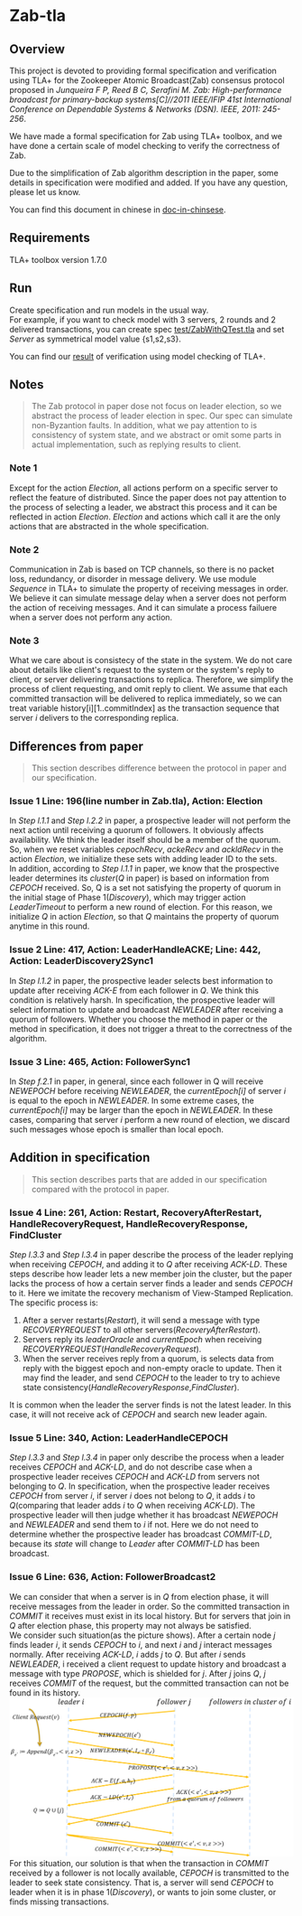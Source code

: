 # Zab-tla

## Overview
This project is devoted to providing formal specification and verification using TLA+ for the Zookeeper Atomic Broadcast(Zab) consensus protocol proposed in *Junqueira F P, Reed B C, Serafini M. Zab: High-performance broadcast for primary-backup systems[C]//2011 IEEE/IFIP 41st International Conference on Dependable Systems & Networks (DSN). IEEE, 2011: 245-256*.  

We have made a formal specification for Zab using TLA+ toolbox, and we have done a certain scale of model checking to verify the correctness of Zab.

Due to the simplification of Zab algorithm description in the paper, some details in specification were modified and added. If you have any question, please let us know.

You can find this document in chinese in [doc-in-chinsese](doc-in-chinese/README.md).

## Requirements
TLA+ toolbox version 1.7.0

## Run
Create specification and run models in the usual way.  
For example, if you want to check model with 3 servers, 2 rounds and 2 delivered transactions, you can create spec [test/ZabWithQTest.tla](test/ZabWithQTest.tla) and set *Server* as symmetrical model value {s1,s2,s3}.  

You can find our [result](test/README.md) of verification using model checking of TLA+.

## Notes
>The Zab protocol in paper dose not focus on leader election, so we abstract the process of leader election in spec. Our spec can simulate non-Byzantion faults. In addition, what we pay attention to is consistency of system state, and we abstract or omit some parts in actual implementation, such as replying results to client.

### Note 1
Except for the action *Election*, all actions perform on a specific server to reflect the feature of distributed. Since the paper does not pay attention to the process of selecting a leader, we abstract this process and it can be reflected in action *Election*. *Election* and actions which call it are the only actions that are abstracted in the whole specification.

### Note 2
Communication in Zab is based on TCP channels, so there is no packet loss, redundancy, or disorder in message delivery. We use module *Sequence* in TLA+ to simulate the property of receiving messages in order.  
We believe it can simulate message delay when a server does not perform the action of receiving messages. And it can simulate a process failuere when a server does not perform any action.

### Note 3
What we care about is consistecy of the state in the system. We do not care about details like client's request to the system or the system's reply to client, or server delivering transactions to replica. Therefore, we simplify the process of client requesting, and omit reply to client. We assume that each committed transaction will be delivered to replica immediately, so we can treat variable history[i][1..commitIndex] as the transaction sequence that server *i* delivers to the corresponding replica.

## Differences from paper
>This section describes difference between the protocol in paper and our specification.

### Issue 1 Line: 196(line number in Zab.tla), Action: Election
In *Step l.1.1* and *Step l.2.2* in paper, a prospective leader will not perform the next action until receiving a quorum of followers. It obviously affects availability. We think the leader itself should be a member of the quorum. So, when we reset variables *cepochRecv*, *ackeRecv* and *ackldRecv* in the action *Election*, we initialize these sets with adding leader ID to the sets.  
In addition, according to *Step l.1.1* in paper, we know that the prospective leader determines its *cluster*(*Q* in paper) is based on information from *CEPOCH* received. So, Q is a set not satisfying the property of quorum in the initial stage of Phase 1(*Discovery*), which may trigger action *LeaderTimeout* to perform a new round of election. For this reason, we initialize *Q* in action *Election*, so that *Q* maintains the property of quorum anytime in this round.

### Issue 2 Line: 417, Action: LeaderHandleACKE; Line: 442, Action: LeaderDiscovery2Sync1
In *Step l.1.2* in paper, the prospective leader selects best information to update after receiving *ACK-E* from each follower in *Q*. We think this condition is relatively harsh. In specification, the prospective leader will select information to update and broadcast *NEWLEADER* after receiving a quorum of followers. Whether you choose the method in paper or the method in specification, it does not trigger a threat to the correctness of the algorithm.

### Issue 3 Line: 465, Action: FollowerSync1
In *Step f.2.1* in paper, in general, since each follower in Q will receive *NEWEPOCH* before receiving *NEWLEADER*, the *currentEpoch[i]* of server *i* is equal to the epoch in *NEWLEADER*. In some extreme cases, the *currentEpoch[i]* may be larger than the epoch in *NEWLEADER*. In these cases, comparing that server *i* perform a new round of election, we discard such messages whose epoch is smaller than local epoch.

## Addition in specification
> This section describes parts that are added in our specification compared with the protocol in paper.

### Issue 4 Line: 261, Action: Restart, RecoveryAfterRestart, HandleRecoveryRequest, HandleRecoveryResponse, FindCluster
*Step l.3.3* and *Step l.3.4* in paper describe the process of the leader replying when receiving *CEPOCH*, and adding it to *Q* after receiving *ACK-LD*. These steps describe how leader lets a new member join the cluster, but the paper lacks the process of how a certain server finds a leader and sends *CEPOCH* to it. Here we imitate the recovery mechanism of View-Stamped Replication. The specific process is:  
1.	After a server restarts(*Restart*), it will send a message with type *RECOVERYREQUEST* to all other servers(*RecoveryAfterRestart*).  
2.	Servers reply its *leaderOracle* and *currentEpoch* when receiving *RECOVERYREQUEST*(*HandleRecoveryRequest*).  
3.	When the server receives reply from a quorum, is selects data from reply with the biggest epoch and non-empty oracle to update. Then it may find the leader, and send *CEPOCH* to the leader to try to achieve state consistency(*HandleRecoveryResponse*,*FindCluster*).  

It is common when the leader the server finds is not the latest leader. In this case, it will not receive ack of *CEPOCH* and search new leader again.

### Issue 5 Line: 340, Action: LeaderHandleCEPOCH
*Step l.3.3* and *Step l.3.4* in paper only describe the process when a leader receives *CEPOCH* and *ACK-LD*, and do not describe case when a prospective leader receives *CEPOCH* and *ACK-LD* from servers not belonging to *Q*. In specification, when the prospective leader receives *CEPOCH* from server *i*, if server *i* does not belong to *Q*, it adds *i* to *Q*(comparing that leader adds *i* to *Q* when receiving *ACK-LD*). The prospective leader will then judge whether it has broadcast *NEWEPOCH* and *NEWLEADER* and send them to *i* if not. Here we do not need to determine whether the prospective leader has broadcast *COMMIT-LD*, because its *state* will change to *Leader* after *COMMIT-LD* has been broadcast.

### Issue 6 Line: 636, Action: FollowerBroadcast2
We can consider that when a server is in *Q* from election phase, it will receive messages from the leader in order. So the committed transaction in *COMMIT* it receives must exist in its local history. But for servers that join in *Q* after election phase, this property may not always be satisfied.  
We consider such situation(as the picture shows). After a certain node *j* finds leader *i*, it sends *CEPOCH* to *i*, and next *i* and *j* interact messages normally. After receiving *ACK-LD*, *i* adds *j* to *Q*. But after *i* sends *NEWLEADER*, i received a client request to update history and broadcast a message with type *PROPOSE*, which is shielded for *j*. After *j* joins *Q*, *j* receives *COMMIT* of the request, but the committed transaction can not be found in its history.  
![pic recovery](doc-in-chinese/picture/pic_recovery.PNG)  
For this situation, our solution is that when the transaction in *COMMIT* received by a follower is not locally available, *CEPOCH* is transmitted to the leader to seek state consistency. That is, a server will send *CEPOCH* to leader when it is in phase 1(*Discovery*), or wants to join some cluster, or finds missing transactions.